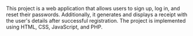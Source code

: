This project is a web application that allows users to sign up, log in, and reset their passwords. Additionally, it generates and displays a receipt with the user's details after successful registration. The project is implemented using HTML, CSS, JavaScript, and PHP.
